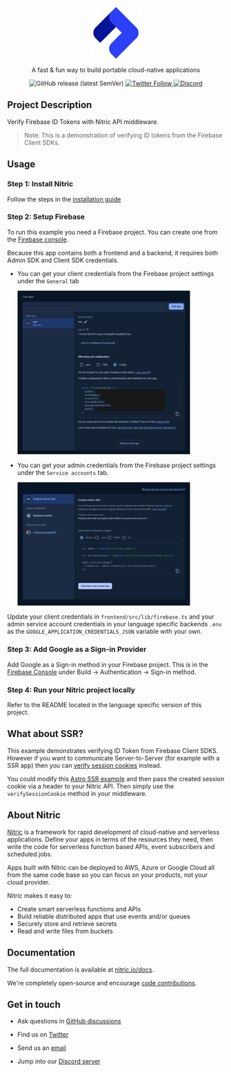 <p align="center">
  <a href="https://nitric.io">
    <img src="https://raw.githubusercontent.com/nitrictech/nitric/main/docs/assets/nitric-logo.svg" width="120" alt="Nitric Logo"/>
  </a>
</p>

<p align="center">
  A fast & fun way to build portable cloud-native applications
</p>

<p align="center">
  <img alt="GitHub release (latest SemVer)" src="https://img.shields.io/github/v/release/nitrictech/nitric?sort=semver">
  <a href="https://twitter.com/nitric_io">
    <img alt="Twitter Follow" src="https://img.shields.io/twitter/follow/nitric_io?label=Follow&style=social">
  </a>
  <a href="https://nitric.io/chat"><img alt="Discord" src="https://img.shields.io/discord/955259353043173427?label=discord"></a>
</p>

## Project Description

Verify Firebase ID Tokens with Nitric API middleware.

> Note: This is a demonstration of verifying ID tokens from the Firebase Client SDKs.

## Usage

### Step 1: Install Nitric

Follow the steps in the [installation guide](https://nitric.io/docs/installation)

### Step 2: Setup Firebase

To run this example you need a Firebase project. You can create one from the [Firebase console](https://console.firebase.google.com/).

Because this app contains both a frontend and a backend, it requires both Admin SDK and Client SDK credentials.

- You can get your client credentials from the Firebase project settings under the `General` tab

  <img src="./assets/firebase-web-app.png" width="400" alt="Firebase Client"/>

- You can get your admin credentials from the Firebase project settings under the `Service accounts` tab.

  <img src="./assets/firebase-service-account.png" width="400" alt="Firebase Service Account"/>

Update your client credentials in `frontend/src/lib/firebase.ts` and your admin service account credentials in your language specific backends `.env` as the `GOOGLE_APPLICATION_CREDENTIALS_JSON` variable with your own.

### Step 3: Add Google as a Sign-in Provider

Add Google as a Sign-in method in your Firebase project. This is in the [Firebase Console](https://console.firebase.google.com) under Build -> Authentication -> Sign-in method.

### Step 4: Run your Nitric project locally

Refer to the README located in the language specific version of this project.

## What about SSR?

This example demonstrates verifying ID Token from Firebase Client SDKS. However if you want to communicate Server-to-Server (for example with a SSR app) then you can [verify session cookies](https://firebase.google.com/docs/auth/admin/manage-cookies) instead.

You could modify this [Astro SSR example](https://github.com/kevinzunigacuellar/astro-firebase) and then pass the created session cookie via a header to your Nitric API. Then simply use the `verifySessionCookie` method in your middleware.

## About Nitric

[Nitric](https://nitric.io) is a framework for rapid development of cloud-native and serverless applications. Define your apps in terms of the resources they need, then write the code for serverless function based APIs, event subscribers and scheduled jobs.

Apps built with Nitric can be deployed to AWS, Azure or Google Cloud all from the same code base so you can focus on your products, not your cloud provider.

Nitric makes it easy to:

- Create smart serverless functions and APIs
- Build reliable distributed apps that use events and/or queues
- Securely store and retrieve secrets
- Read and write files from buckets

## Documentation

The full documentation is available at [nitric.io/docs](https://nitric.io/docs).

We're completely open-source and encourage [code contributions](https://nitric.io/docs/contributions).

## Get in touch

- Ask questions in [GitHub discussions](https://github.com/nitrictech/nitric/discussions)

- Find us on [Twitter](https://twitter.com/nitric_io)

- Send us an [email](mailto:maintainers@nitric.io)

- Jump into our [Discord server](https://nitric.io/chat)
